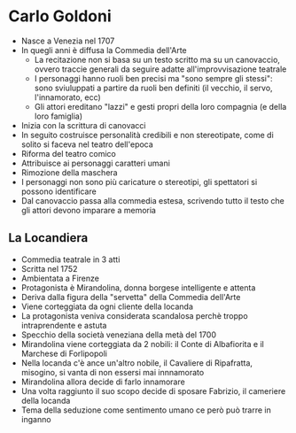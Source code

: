 # Carlo Goldoni

- Nasce a Venezia nel 1707
- In quegli anni è diffusa la Commedia dell'Arte
	- La recitazione non si basa su un testo scritto ma su un canovaccio, ovvero traccie generali da seguire adatte all'improvvisazione teatrale
	- I personaggi hanno ruoli ben precisi ma "sono sempre gli stessi": sono sviuluppati a partire da ruoli ben definiti (il vecchio, il servo, l'innamorato, ecc)
	- Gli attori ereditano "lazzi" e gesti propri della loro compagnia (e della loro famiglia)
- Inizia con la scrittura di canovacci
- In seguito costruisce personalità credibili e non stereotipate, come di solito si faceva nel teatro dell'epoca
- Riforma del teatro comico
- Attribuisce ai personaggi caratteri umani
- Rimozione della maschera
- I personaggi non sono più caricature o stereotipi, gli spettatori si possono identificare
- Dal canovaccio passa alla commedia estesa, scrivendo tutto il testo che gli attori devono imparare a memoria

## La Locandiera

- Commedia teatrale in 3 atti
- Scritta nel 1752
- Ambientata a Firenze
- Protagonista è Mirandolina, donna borgese intelligente e attenta
- Deriva dalla figura della "servetta" della Commedia dell'Arte
- Viene corteggiata da ogni cliente della locanda
- La protagonista veniva considerata scandalosa perchè troppo intraprendente e astuta
- Specchio della società veneziana della metà del 1700
- Mirandolina viene corteggiata da 2 nobili: il Conte di Albafiorita e il Marchese di Forlipopoli
- Nella locanda c'è ance un'altro nobile, il Cavaliere di Ripafratta, misogino, si vanta di non essersi mai innnamorato
- Mirandolina allora decide di farlo innamorare
- Una volta raggiunto il suo scopo decide di sposare Fabrizio, il cameriere della locanda
- Tema della seduzione come sentimento umano ce però può trarre in inganno